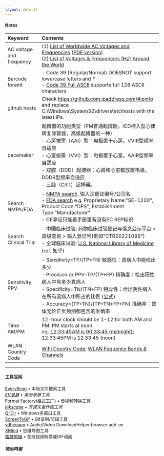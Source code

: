```yaml
---
layout: default
---
```


#### Notes

| Keyword      | Contents          |
|:-------------|:------------------|
| AC voltage and frequency | (1) [List of Worldwide AC Voltages and Frequencies](https://www.school-for-champions.com/science/ac_world_volt_freq_list.htm#.Y8tQrnZBw2w)  ([PDF version](https://www.oaktreeproducts.com/img/product/description/List%20of%20Worldwide%20AC%20Voltages.pdf)) <br> (2) [List of Voltages & Frequencies (Hz) Around the World](https://www.generatorsource.com/Voltages_and_Hz_by_Country.aspx) |
| Barcode foramt | - Code 39 (Regular/Normal) DOESNOT support lowercase letters and * <br> - [Code 39 Full ASCII](https://barcodeguide.seagullscientific.com/Content/Symbologies/Code_39_Full_ASCII.htm#:~:text=The%20Code%2039%20-%20Full%20ASCII%20symbology%20is,be%20configured%20to%20perform%20Full%20ASCII%20character%20translations.) supports full 128 ASCII characters |
| github hosts | Check https://github.com.ipaddress.com/#ipinfo and replace C:\Windows\System32\drivers\etc\hosts with the latest IPs. |
| pacemaker | 起搏器的功能类型（PM普通起搏器。ICD植入型心律转复除颤器，高级起搏器的一种） <br> - 心房按需（AAI）型：电极置于心房。VVIR型频率自适应 <br> - 心室按需（VVI）型：电极置于心室。AAIR型频率自适应 <br> - 双腔（DDD）起搏器：心房和心室都放置电极。DDDR型频率自适应 <br> - 三腔（CRT）起搏器。  |
| Search NMPA/FDA | - [NMPA search](https://www.nmpa.gov.cn/datasearch/home-index.html#category=ylqx), 输入注册证编号/公司名 <br> - [FDA search](https://www.accessdata.fda.gov/scripts/cdrh/cfdocs/cfRL/rl.cfm) e.g. Proprietary Name:"SE-1200", Product Code:"DPS", Establishment Type:"Manufacturer" <br> - CE拿证只能看手册里有没有EC REP标识 |
| Search Clinical Trial | - 中国临床试验: [药物临床试验登记与信息公示平台](http://www.chinadrugtrials.org.cn/index.html) > 高级查询 > 输入登记号(例如"CTR20221099") <br> - 全球临床试验: [U.S. National Library of Medicine](https://clinicaltrials.gov/)  (ref. [知乎](https://zhuanlan.zhihu.com/p/86874330)) |
| Sensitivity, PPV | - Sensitivity=TP/(TP+FN) 敏感性：真病人中能检出多少 <br> - Precision or PPV=TP/(TP+FP) 精确度：检出阳性病人中有多少真病人 <br> - Specificity=TN/(TN+FP) 特异性：检出阴性病人在所有没病人中所占的比例 [(公式)](https://geekymedics.com/sensitivity-specificity-ppv-and-npv/) <br> - Accuracy=(TP+TN)/(TP+TN+FP+FN) 准确率：整体无论正负预测都包含的准确率 |
| Time AM/PM | 12-hour clock should be 1-12 for both AM and PM. PM starts at noon. <br> eg. <u>12:33:45AM is 00:33:45 (midnight)</u>; 12:33:45PM is 12:33:45 (noon) |
| WLAN Country Code | [WiFi Country Code](https://gitlab.com/recalbox/github/recalbox-os/-/wikis/Wifi%20country%20code%20\(EN\)); [WLAN Fequency Bands & Channels](https://www.cablefree.net/wirelesstechnology/wireless-lan/wlan-frequency-bands-channels/) |

* * *

#### 工具官网
[Everything](https://www.voidtools.com) • 本地文件搜索工具  
_[EV录屏](https://www.ieway.cn/index.html) • 桌面录屏工具_  
[Format Factory(格式工厂)](http://www.pcfreetime.com/) • 音视频转换工具  
_[Inkscape](https://inkscape.org/) • 开源矢量作图工具_  
[Q-Dir](http://q-dir.com/) • Windows多窗口工具  
[ScreenToGif](https://www.screentogif.com/) • Gif录制/剪辑工具  
[vdhcoapp](https://github.com/mi-g/vdhcoapp) • Audio/Video DownloadHelper browser add-on  
[XMind](https://www.xmind.cn/) • 思维导图工具  
[蜜蜂剪辑](https://beecut.cn/video-to-gif-online) • 在线视频转换成GIF动画  

##### 特别鸣谢
